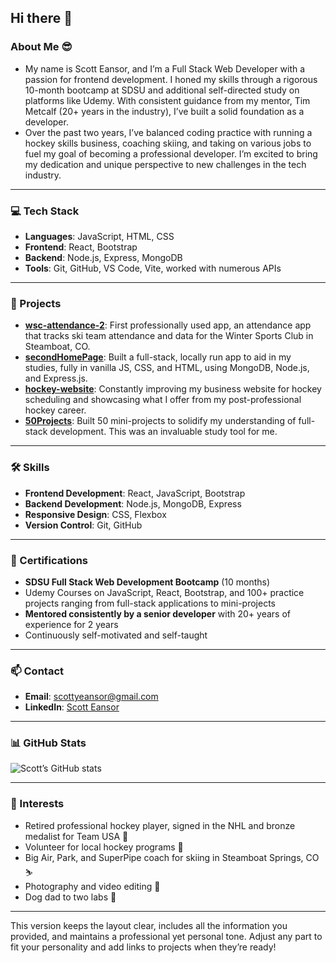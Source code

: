## Hi there 👋

### About Me 😎
- My name is Scott Eansor, and I’m a Full Stack Web Developer with a passion for frontend development. I honed my skills through a rigorous 10-month bootcamp at SDSU and additional self-directed study on platforms like Udemy. With consistent guidance from my mentor, Tim Metcalf (20+ years in the industry), I’ve built a solid foundation as a developer.
- Over the past two years, I’ve balanced coding practice with running a hockey skills business, coaching skiing, and taking on various jobs to fuel my goal of becoming a professional developer. I’m excited to bring my dedication and unique perspective to new challenges in the tech industry.

---

### 💻 Tech Stack
- **Languages**: JavaScript, HTML, CSS
- **Frontend**: React, Bootstrap
- **Backend**: Node.js, Express, MongoDB
- **Tools**: Git, GitHub, VS Code, Vite, worked with numerous APIs

---

### 🚀 Projects
- **[wsc-attendance-2](#)**: First professionally used app, an attendance app that tracks ski team attendance and data for the Winter Sports Club in Steamboat, CO.
- **[secondHomePage](#)**: Built a full-stack, locally run app to aid in my studies, fully in vanilla JS, CSS, and HTML, using MongoDB, Node.js, and Express.js.
- **[hockey-website](#)**: Constantly improving my business website for hockey scheduling and showcasing what I offer from my post-professional hockey career.
- **[50Projects](#)**: Built 50 mini-projects to solidify my understanding of full-stack development. This was an invaluable study tool for me.

---

### 🛠️ Skills
- **Frontend Development**: React, JavaScript, Bootstrap
- **Backend Development**: Node.js, MongoDB, Express
- **Responsive Design**: CSS, Flexbox
- **Version Control**: Git, GitHub

---

### 📜 Certifications
- **SDSU Full Stack Web Development Bootcamp** (10 months)
- Udemy Courses on JavaScript, React, Bootstrap, and 100+ practice projects ranging from full-stack applications to mini-projects
- **Mentored consistently by a senior developer** with 20+ years of experience for 2 years
- Continuously self-motivated and self-taught

---

### 📫 Contact
- **Email**: [scottyeansor@gmail.com](mailto:scottyeansor@gmail.com)
- **LinkedIn**: [Scott Eansor](https://www.linkedin.com/in/scotteansor/)

---

### 📊 GitHub Stats
![Scott’s GitHub stats](https://github-readme-stats.vercel.app/api?username=ScottEansor&show_icons=true&theme=radical)


---

### 🎨 Interests
- Retired professional hockey player, signed in the NHL and bronze medalist for Team USA 🏒
- Volunteer for local hockey programs 🏒
- Big Air, Park, and SuperPipe coach for skiing in Steamboat Springs, CO ⛷️
- Photography and video editing 📸
- Dog dad to two labs 🐶

---

This version keeps the layout clear, includes all the information you provided, and maintains a professional yet personal tone. Adjust any part to fit your personality and add links to projects when they’re ready!
<!--
**ScottEansor/ScottEansor** is a ✨ _special_ ✨ repository because its `README.md` (this file) appears on your GitHub profile.

Here are some ideas to get you started:

- 🔭 I’m currently working on ...
- 🌱 I’m currently learning ...
- 👯 I’m looking to collaborate on ...
- 🤔 I’m looking for help with ...
- 💬 Ask me about ...
- 📫 How to reach me: ...
- 😄 Pronouns: ...
- ⚡ Fun fact: ...
-->
